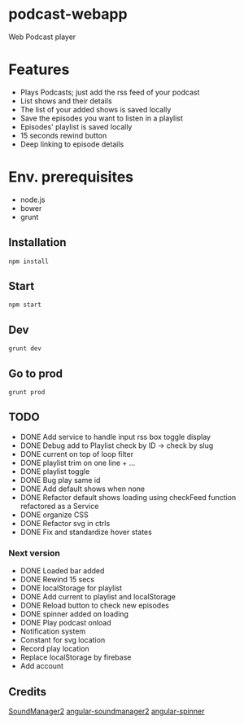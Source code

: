 # podcast-webapp
Web Podcast player

# Features
- Plays Podcasts; just add the rss feed of your podcast
- List shows and their details
- The list of your added shows is saved locally
- Save the episodes you want to listen in a playlist
- Episodes' playlist is saved locally
- 15 seconds rewind button
- Deep linking to episode details

# Env. prerequisites

* node.js
* bower
* grunt

## Installation

`npm install`

## Start

`npm start`

## Dev

`grunt dev`

## Go to prod

`grunt prod`

## TODO
- DONE Add service to handle input rss box toggle display
- DONE Debug add to Playlist check by ID -> check by slug
- DONE current on top of loop filter
- DONE playlist trim on one line + ...
- DONE playlist toggle
- DONE Bug play same id
- DONE Add default shows when none
- DONE Refactor default shows loading using checkFeed function refactored as a Service
- DONE organize CSS
- DONE Refactor svg in ctrls
- DONE Fix and standardize hover states

### Next version
- DONE Loaded bar added
- DONE Rewind 15 secs
- DONE localStorage for playlist
- DONE Add current to playlist and localStorage
- DONE Reload button to check new episodes
- DONE spinner added on loading
- DONE Play podcast onload
- Notification system
- Constant for svg location
- Record play location
- Replace localStorage by firebase
- Add account

## Credits

[SoundManager2](https://github.com/scottschiller/SoundManager2)
[angular-soundmanager2](http://perminder-klair.github.io/angular-soundmanager2/)
[angular-spinner](https://github.com/urish/angular-spinner)